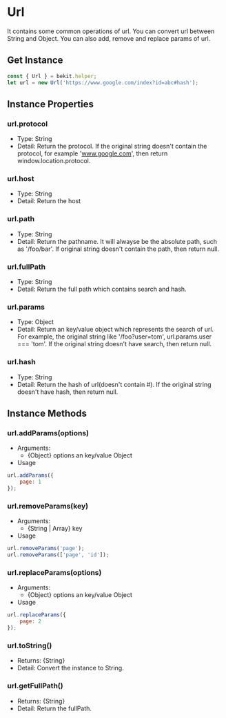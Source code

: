 # Url
It contains some common operations of url. You can convert url between String and Object. You can also add, remove and replace params of url.

## Get Instance
```javascript
const { Url } = bekit.helper;
let url = new Url('https://www.google.com/index?id=abc#hash');
```

## Instance Properties
### url.protocol
- Type: String
- Detail: Return the protocol. If the original string doesn't contain the protocol, for example 'www.google.com', then return window.location.protocol.

### url.host
- Type: String
- Detail: Return the host

### url.path
- Type: String
- Detail: Return the pathname. It will alwayse be the absolute path, such as '/foo/bar'. If original string doesn't contain the path, then return null.

### url.fullPath
- Type: String
- Detail: Return the full path which contains search and hash.

### url.params
- Type: Object
- Detail: Return an key/value object which represents the search of url. For example, the original string like '/foo?user=tom', url.params.user === 'tom'. If the original string doesn't have search, then return null.

### url.hash
- Type: String
- Detail: Return the hash of url(doesn't contain #). If the original string doesn't have hash, then return null.

## Instance Methods
### url.addParams(options)
- Arguments:
  - {Object} options an key/value Object
- Usage
```javascript
url.addParams({
    page: 1
});
```

### url.removeParams(key)
- Arguments:
  - {String | Array} key
- Usage
```javascript
url.removeParams('page');
url.removeParams(['page', 'id']);
```

### url.replaceParams(options)
- Arguments:
  - {Object} options an key/value Object
- Usage
```javascript
url.replaceParams({
    page: 2
});
```

### url.toString()
- Returns: {String}
- Detail:  Convert the instance to String.

### url.getFullPath()
- Returns: {String}
- Detail:  Return the fullPath.
